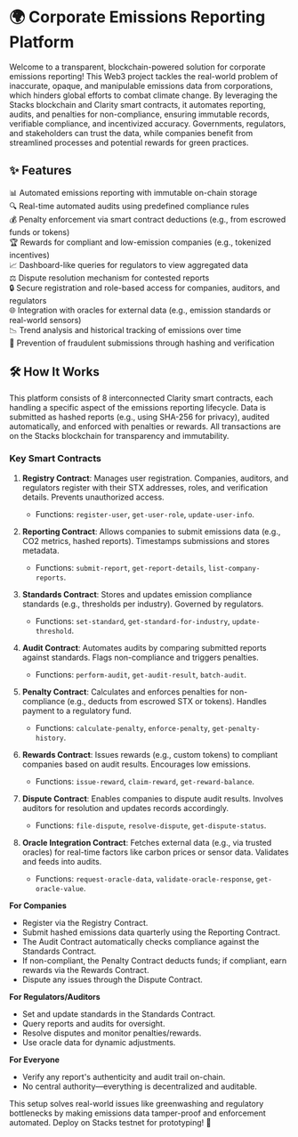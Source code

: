 # 🌍 Corporate Emissions Reporting Platform

Welcome to a transparent, blockchain-powered solution for corporate emissions reporting! This Web3 project tackles the real-world problem of inaccurate, opaque, and manipulable emissions data from corporations, which hinders global efforts to combat climate change. By leveraging the Stacks blockchain and Clarity smart contracts, it automates reporting, audits, and penalties for non-compliance, ensuring immutable records, verifiable compliance, and incentivized accuracy. Governments, regulators, and stakeholders can trust the data, while companies benefit from streamlined processes and potential rewards for green practices.

## ✨ Features

📊 Automated emissions reporting with immutable on-chain storage  
🔍 Real-time automated audits using predefined compliance rules  
💰 Penalty enforcement via smart contract deductions (e.g., from escrowed funds or tokens)  
🏆 Rewards for compliant and low-emission companies (e.g., tokenized incentives)  
📈 Dashboard-like queries for regulators to view aggregated data  
⚖️ Dispute resolution mechanism for contested reports  
🔒 Secure registration and role-based access for companies, auditors, and regulators  
🌐 Integration with oracles for external data (e.g., emission standards or real-world sensors)  
📉 Trend analysis and historical tracking of emissions over time  
🚫 Prevention of fraudulent submissions through hashing and verification

## 🛠 How It Works

This platform consists of 8 interconnected Clarity smart contracts, each handling a specific aspect of the emissions reporting lifecycle. Data is submitted as hashed reports (e.g., using SHA-256 for privacy), audited automatically, and enforced with penalties or rewards. All transactions are on the Stacks blockchain for transparency and immutability.

### Key Smart Contracts

1. **Registry Contract**: Manages user registration. Companies, auditors, and regulators register with their STX addresses, roles, and verification details. Prevents unauthorized access.  
   - Functions: `register-user`, `get-user-role`, `update-user-info`.

2. **Reporting Contract**: Allows companies to submit emissions data (e.g., CO2 metrics, hashed reports). Timestamps submissions and stores metadata.  
   - Functions: `submit-report`, `get-report-details`, `list-company-reports`.

3. **Standards Contract**: Stores and updates emission compliance standards (e.g., thresholds per industry). Governed by regulators.  
   - Functions: `set-standard`, `get-standard-for-industry`, `update-threshold`.

4. **Audit Contract**: Automates audits by comparing submitted reports against standards. Flags non-compliance and triggers penalties.  
   - Functions: `perform-audit`, `get-audit-result`, `batch-audit`.

5. **Penalty Contract**: Calculates and enforces penalties for non-compliance (e.g., deducts from escrowed STX or tokens). Handles payment to a regulatory fund.  
   - Functions: `calculate-penalty`, `enforce-penalty`, `get-penalty-history`.

6. **Rewards Contract**: Issues rewards (e.g., custom tokens) to compliant companies based on audit results. Encourages low emissions.  
   - Functions: `issue-reward`, `claim-reward`, `get-reward-balance`.

7. **Dispute Contract**: Enables companies to dispute audit results. Involves auditors for resolution and updates records accordingly.  
   - Functions: `file-dispute`, `resolve-dispute`, `get-dispute-status`.

8. **Oracle Integration Contract**: Fetches external data (e.g., via trusted oracles) for real-time factors like carbon prices or sensor data. Validates and feeds into audits.  
   - Functions: `request-oracle-data`, `validate-oracle-response`, `get-oracle-value`.

**For Companies**  
- Register via the Registry Contract.  
- Submit hashed emissions data quarterly using the Reporting Contract.  
- The Audit Contract automatically checks compliance against the Standards Contract.  
- If non-compliant, the Penalty Contract deducts funds; if compliant, earn rewards via the Rewards Contract.  
- Dispute any issues through the Dispute Contract.

**For Regulators/Auditors**  
- Set and update standards in the Standards Contract.  
- Query reports and audits for oversight.  
- Resolve disputes and monitor penalties/rewards.  
- Use oracle data for dynamic adjustments.

**For Everyone**  
- Verify any report's authenticity and audit trail on-chain.  
- No central authority—everything is decentralized and auditable.

This setup solves real-world issues like greenwashing and regulatory bottlenecks by making emissions data tamper-proof and enforcement automated. Deploy on Stacks testnet for prototyping! 🚀